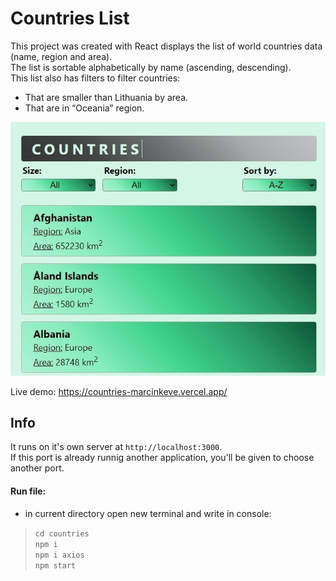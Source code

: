 # Countries List

This project was created with React displays the list of world countries data (name, region and area).\
 The list is sortable alphabetically by name (ascending, descending).\
 This list also has filters to filter countries:

- That are smaller than Lithuania by area.
- That are in “Oceania” region.

![](countries-list.jpg)

Live demo:
https://countries-marcinkeve.vercel.app/

## Info

It runs on it's own server at `http://localhost:3000`.\
If this port is already runnig another application, you'll be given to choose another port.

#### Run file:

- in current directory open new terminal and write in console:

> `cd countries`\
> `npm i`\
> `npm i axios`\
> `npm start`
